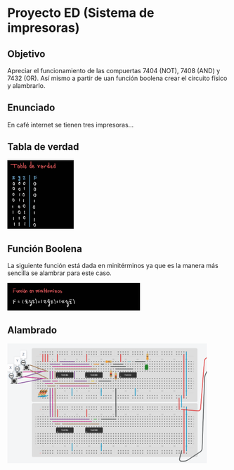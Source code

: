 # Proyecto ED (Sistema de impresoras)

## Objetivo
Apreciar el funcionamiento de las compuertas 7404 (NOT), 7408 (AND) y 7432 (OR).
Así mismo a partir de uan función boolena crear el circuito físico y alambrarlo.

## Enunciado
En café internet se tienen tres impresoras...

## Tabla de verdad
<img src="img/tablaDeVerdad.jpg" alt="Conexión de led" width="30%"> 

## Función Boolena
<p>La siguiente función está dada en minitérminos ya que es la manera más sencilla se alambrar para este caso.</p>
<img src="img/funcion.jpg" alt="Conexión de led" width="60%"> 

## Alambrado

<img src="img/alamabrado_proyecto.png" alt="Conexión de led" width="90%"> 